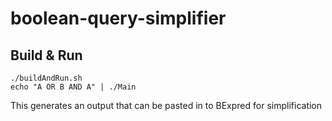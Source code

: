 # boolean-query-simplifier

## Build & Run
```
./buildAndRun.sh
echo "A OR B AND A" | ./Main
```

This generates an output that can be pasted in to BExpred for simplification